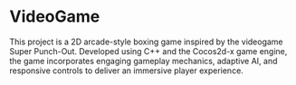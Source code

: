 # VideoGame
This project is a 2D arcade-style boxing game inspired by the videogame Super Punch-Out. Developed using C++ and the Cocos2d-x game engine, the game incorporates engaging gameplay mechanics, adaptive AI, and responsive controls to deliver an immersive player experience.

